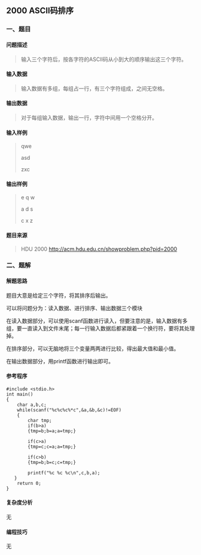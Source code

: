 ## 2000 ASCⅡ码排序

### 一、题目

#### 问题描述

> 输入三个字符后，按各字符的ASCⅡ码从小到大的顺序输出这三个字符。
>

#### 输入数据

> 输入数据有多组，每组占一行，有三个字符组成，之间无空格。

#### 输出数据

> 对于每组输入数据，输出一行，字符中间用一个空格分开。

#### 输入样例

> qwe
>
> asd
>
> zxc

#### 输出样例

> e q w
>
> a d s
>
> c x z

#### 题目来源

> HDU 2000  http://acm.hdu.edu.cn/showproblem.php?pid=2000 

### 二、题解

#### 解题思路

题目大意是给定三个字符，将其排序后输出。

可以将问题分为：读入数据、进行排序、输出数据三个模块

在读入数据部分，可以使用scanf函数进行读入，但要注意的是，输入数据有多组，要一直读入到文件末尾；每一行输入数据后都紧跟着一个换行符，要将其处理掉。

在排序部分，可以无脑地将三个变量两两进行比较，得出最大值和最小值。

在输出数据部分，用printf函数进行输出即可。

#### 参考程序

```
#include <stdio.h>
int main()
{
	char a,b,c;
	while(scanf("%c%c%c%*c",&a,&b,&c)!=EOF)
    {
        char tmp;
        if(b>a)
        {tmp=b;b=a;a=tmp;}
        
        if(c>a)
        {tmp=c;c=a;a=tmp;}
        
        if(c>b)
        {tmp=b;b=c;c=tmp;}
        
        printf("%c %c %c\n",c,b,a);
   }
 	return 0;
}
```

#### 复杂度分析

无

#### 编程技巧

无